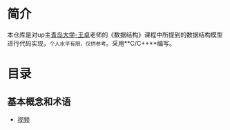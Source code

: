 # 简介
本仓库是对up主[青岛大学-王卓](https://space.bilibili.com/40323036)老师的《数据结构》课程中所提到的数据结构模型进行代码实现，`个人水平有限，仅供参考`。采用**C/C++**编写。
# 目录
## 基本概念和术语
+ [视频](https://www.bilibili.com/video/av30868087)
### 
